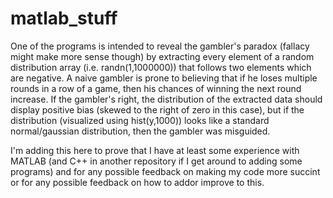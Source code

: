 # matlab_stuff


One of the programs is intended to reveal the gambler's paradox (fallacy might make more sense though) by extracting
every element of a random distribution array (i.e. randn(1,1000000)) that follows two elements which are negative. A naive gambler is prone to believing that if he loses multiple rounds in a row of a game, then his chances of winning the next round increase. If the gambler's right, the distribution of the extracted data should display positive bias (skewed to the right of zero in this case), but if the distribution (visualized using hist(y,1000)) looks like a standard normal/gaussian distribution, then the gambler was misguided.

I'm adding this here to prove that I have at least some experience with MATLAB (and C++ in another repository if I get around to adding some programs) and for any possible feedback on making my code more succint or for any possible feedback on how to addor improve to this.
